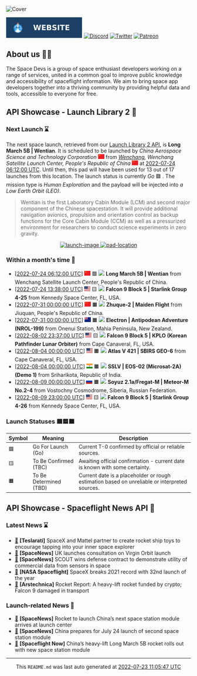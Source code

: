 ![Cover](https://raw.githubusercontent.com/TheSpaceDevs/Tutorials/main/assets/tsd_cover.png)


[![Website](https://raw.githubusercontent.com/TheSpaceDevs/Tutorials/e36b2c250ce7fcd4a801c1ed6cb1f9f9d031696b/assets/badge_tsd_website.svg)](https://thespacedevs.com/)
[![Discord](https://img.shields.io/badge/Discord-%237289DA.svg?style=for-the-badge&logo=discord&logoColor=white)](https://discord.gg/p7ntkNA)
[![Twitter](https://img.shields.io/badge/Twitter-%231DA1F2.svg?style=for-the-badge&logo=Twitter&logoColor=white)](https://twitter.com/TheSpaceDevs)
[![Patreon](https://img.shields.io/badge/Patreon-F96854?style=for-the-badge&logo=patreon&logoColor=white)](https://www.patreon.com/TheSpaceDevs)

## About us 🧑‍🚀
The Space Devs is a group of space enthusiast developers working on a range of
services, united in a common goal to improve public knowledge and accessibility
of spaceflight information. We aim to bring space app developers together into a
thriving community by providing helpful data and tools, accessible to everyone
for free.

## API Showcase - Launch Library 2 🚀

### Next Launch ⌛
The next space launch, retrieved from our
<a href="https://thespacedevs.com/llapi">Launch Library 2 API</a>, is
**Long March 5B | Wentian**. It is scheduled to be launched by *China Aerospace Science and Technology Corporation*
<img width="17" src="https://raw.githubusercontent.com/lipis/flag-icons/main/flags/4x3/cn.svg" />
from *<a href="https://en.wikipedia.org/wiki/Wenchang_Satellite_Launch_Center">Wenchang</a>, Wenchang Satellite Launch Center, People's Republic of China*
<img width="17" src="https://raw.githubusercontent.com/lipis/flag-icons/main/flags/4x3/cn.svg" />
at <a href="https://www.timeanddate.com/worldclock/fixedtime.html?iso=20220724T061200">2022-07-24 06:12:00 UTC</a>.  Until
then, this pad will have been used for 13
out of 17 launches from this location. The launch status is currently
*Go* 🟩 . The mission type is
*Human Exploration* and the payload will be injected
into *a Low Earth Orbit
(LEO)*.
<br>
<blockquote>
  Wentian is the first Laboratory Cabin Module (LCM) and second major component of the Chinese spacestation. It will provide additional navigation avionics, propulsion and orientation control as backup functions for the Core Cabin Module (CCM) as well as a pressurized environment for researchers to conduct science experiments in zero gravity.
</blockquote>

<p float="left" align="center">
  <a href="https://en.wikipedia.org/wiki/Long_March_5" >
    <img alt="launch-image" height="200" src="https://spacelaunchnow-prod-east.nyc3.digitaloceanspaces.com/media/launcher_images/long_march_5b_image_20210428182650.JPG" />
  </a>
  <a href="http://maps.google.com/maps?q=19.614354,110.951057" >
    <img alt="pad-location" height="200" src="https://spacelaunchnow-prod-east.nyc3.digitaloceanspaces.com/media/launch_images/location_8_20200803142445.jpg"  />
  </a>
</p>

### Within a month's time 📅
- \[<a href="https://www.timeanddate.com/worldclock/fixedtime.html?iso=20220724T061200">2022-07-24 06:12:00 UTC</a>\]  <img width="17" src="https://raw.githubusercontent.com/lipis/flag-icons/main/flags/4x3/cn.svg" /> 🟩  <a href="https://www.google.com/calendar/render?action=TEMPLATE&text=Long March 5B | Wentian&location=Wenchang Satellite Launch Center, People&#x27;s Republic of China&dates=20220724T061200Z%2F20220724T062900Z"><img border="0" width="15" src="https://upload.wikimedia.org/wikipedia/commons/a/a5/Google_Calendar_icon_%282020%29.svg"></a> **Long March 5B | Wentian** from Wenchang Satellite Launch Center, People's Republic of China.
- \[<a href="https://www.timeanddate.com/worldclock/fixedtime.html?iso=20220724T133800">2022-07-24 13:38:00 UTC</a>\]  <img width="17" src="https://raw.githubusercontent.com/lipis/flag-icons/main/flags/4x3/us.svg" /> 🟨  <a href="https://www.google.com/calendar/render?action=TEMPLATE&text=Falcon 9 Block 5 | Starlink Group 4-25&location=Kennedy Space Center, FL, USA&dates=20220724T133800Z%2F20220724T133800Z"><img border="0" width="15" src="https://upload.wikimedia.org/wikipedia/commons/a/a5/Google_Calendar_icon_%282020%29.svg"></a> **Falcon 9 Block 5 | Starlink Group 4-25** from Kennedy Space Center, FL, USA.
- \[<a href="https://www.timeanddate.com/worldclock/fixedtime.html?iso=20220731T000000">2022-07-31 00:00:00 UTC</a>\]  <img width="17" src="https://raw.githubusercontent.com/lipis/flag-icons/main/flags/4x3/cn.svg" /> 🟧  <a href="https://www.google.com/calendar/render?action=TEMPLATE&text=Zhuque-2 | Maiden Flight&location=Jiuquan, People&#x27;s Republic of China&dates=20220731T000000Z%2F20220731T000000Z"><img border="0" width="15" src="https://upload.wikimedia.org/wikipedia/commons/a/a5/Google_Calendar_icon_%282020%29.svg"></a> **Zhuque-2 | Maiden Flight** from Jiuquan, People's Republic of China.
- \[<a href="https://www.timeanddate.com/worldclock/fixedtime.html?iso=20220731T000000">2022-07-31 00:00:00 UTC</a>\]  <img width="17" src="https://raw.githubusercontent.com/lipis/flag-icons/main/flags/4x3/nz.svg" /> 🟧  <a href="https://www.google.com/calendar/render?action=TEMPLATE&text=Electron | Antipodean Adventure (NROL-199)&location=Onenui Station, Mahia Peninsula, New Zealand&dates=20220731T000000Z%2F20220731T000000Z"><img border="0" width="15" src="https://upload.wikimedia.org/wikipedia/commons/a/a5/Google_Calendar_icon_%282020%29.svg"></a> **Electron | Antipodean Adventure (NROL-199)** from Onenui Station, Mahia Peninsula, New Zealand.
- \[<a href="https://www.timeanddate.com/worldclock/fixedtime.html?iso=20220802T233700">2022-08-02 23:37:00 UTC</a>\]  <img width="17" src="https://raw.githubusercontent.com/lipis/flag-icons/main/flags/4x3/us.svg" /> 🟨  <a href="https://www.google.com/calendar/render?action=TEMPLATE&text=Falcon 9 Block 5 | KPLO (Korean Pathfinder Lunar Orbiter)&location=Cape Canaveral, FL, USA&dates=20220802T233700Z%2F20220802T233700Z"><img border="0" width="15" src="https://upload.wikimedia.org/wikipedia/commons/a/a5/Google_Calendar_icon_%282020%29.svg"></a> **Falcon 9 Block 5 | KPLO (Korean Pathfinder Lunar Orbiter)** from Cape Canaveral, FL, USA.
- \[<a href="https://www.timeanddate.com/worldclock/fixedtime.html?iso=20220804T000000">2022-08-04 00:00:00 UTC</a>\]  <img width="17" src="https://raw.githubusercontent.com/lipis/flag-icons/main/flags/4x3/us.svg" /> 🟧  <a href="https://www.google.com/calendar/render?action=TEMPLATE&text=Atlas V 421 | SBIRS GEO-6&location=Cape Canaveral, FL, USA&dates=20220804T000000Z%2F20220804T000000Z"><img border="0" width="15" src="https://upload.wikimedia.org/wikipedia/commons/a/a5/Google_Calendar_icon_%282020%29.svg"></a> **Atlas V 421 | SBIRS GEO-6** from Cape Canaveral, FL, USA.
- \[<a href="https://www.timeanddate.com/worldclock/fixedtime.html?iso=20220804T000000">2022-08-04 00:00:00 UTC</a>\]  <img width="17" src="https://raw.githubusercontent.com/lipis/flag-icons/main/flags/4x3/in.svg" /> 🟧  <a href="https://www.google.com/calendar/render?action=TEMPLATE&text=SSLV | EOS-02 (Microsat-2A) (Demo 1)&location=Sriharikota, Republic of India&dates=20220804T000000Z%2F20220804T000000Z"><img border="0" width="15" src="https://upload.wikimedia.org/wikipedia/commons/a/a5/Google_Calendar_icon_%282020%29.svg"></a> **SSLV | EOS-02 (Microsat-2A) (Demo 1)** from Sriharikota, Republic of India.
- \[<a href="https://www.timeanddate.com/worldclock/fixedtime.html?iso=20220809T000000">2022-08-09 00:00:00 UTC</a>\]  <img width="17" src="https://raw.githubusercontent.com/lipis/flag-icons/main/flags/4x3/ru.svg" /> 🟧  <a href="https://www.google.com/calendar/render?action=TEMPLATE&text=Soyuz 2.1a/Fregat-M | Meteor-M No.2-4&location=Vostochny Cosmodrome, Siberia, Russian Federation&dates=20220809T000000Z%2F20220809T000000Z"><img border="0" width="15" src="https://upload.wikimedia.org/wikipedia/commons/a/a5/Google_Calendar_icon_%282020%29.svg"></a> **Soyuz 2.1a/Fregat-M | Meteor-M No.2-4** from Vostochny Cosmodrome, Siberia, Russian Federation.
- \[<a href="https://www.timeanddate.com/worldclock/fixedtime.html?iso=20220809T230000">2022-08-09 23:00:00 UTC</a>\]  <img width="17" src="https://raw.githubusercontent.com/lipis/flag-icons/main/flags/4x3/us.svg" /> 🟨  <a href="https://www.google.com/calendar/render?action=TEMPLATE&text=Falcon 9 Block 5 | Starlink Group 4-26&location=Kennedy Space Center, FL, USA&dates=20220809T230000Z%2F20220809T230000Z"><img border="0" width="15" src="https://upload.wikimedia.org/wikipedia/commons/a/a5/Google_Calendar_icon_%282020%29.svg"></a> **Falcon 9 Block 5 | Starlink Group 4-26** from Kennedy Space Center, FL, USA.


### Launch Statuses 🟩🟨🟧
<p align="center">
    <table class="tg">
    <thead>
      <tr>
        <th class="tg-0pky">Symbol</th>
        <th class="tg-0pky">Meaning</th>
        <th class="tg-0pky">Description</th>
      </tr>
    </thead>
    <tbody>
      <tr>
        <td class="tg-0pky">🟩</td>
        <td class="tg-0pky">Go For Launch (Go)</td>
        <td class="tg-0pky">Current T-0 confirmed by official or reliable sources.</td>
      </tr>
      <tr>
        <td class="tg-0pky">🟨</td>
        <td class="tg-0pky">To Be Confirmed (TBC)</td>
        <td class="tg-0pky">Awaiting official confirmation - current date is known with some certainty.</td>
      </tr>
      <tr>
        <td class="tg-0pky">🟧</td>
        <td class="tg-0pky">To Be Determined (TBD)</td>
        <td class="tg-0pky">Current date is a placeholder or rough estimation based on unreliable or interpreted sources.</td>
      </tr>
    </tbody>
    </table>
</p>

## API Showcase - Spaceflight News API 📰

### Latest News ⌛
- <a href="https://www.teslarati.com/spacex-and-mattel-create-rocket-ship-toys/" >🔗</a> **[Teslarati]** SpaceX and Mattel partner to create rocket ship toys to encourage tapping into your inner space explorer
- <a href="https://spacenews.com/uk-launches-consultation-on-virgin-orbit-launch/" >🔗</a> **[SpaceNews]** UK launches consultation on Virgin Orbit launch
- <a href="https://spacenews.com/scout-wins-defense-contract-to-demonstrate-utility-of-commercial-data-from-sensors-in-space/" >🔗</a> **[SpaceNews]** SCOUT wins defense contract to demonstrate utility of commercial data from sensors in space
- <a href="https://www.nasaspaceflight.com/2022/07/starlink-3-2/" >🔗</a> **[NASA Spaceflight]** SpaceX breaks 2021 record with 32nd launch of the year
- <a href="https://arstechnica.com/science/2022/07/rocket-report-a-heavy-lift-rocket-funded-by-crypto-falcon-9-damaged-in-transport/" >🔗</a> **[Arstechnica]** Rocket Report: A heavy-lift rocket funded by crypto; Falcon 9 damaged in transport


### Launch-related News 🚀

- <a href="https://spacenews.com/rocket-to-launch-chinas-next-space-station-module-arrives-at-launch-center/" >🔗</a> **[SpaceNews]** Rocket to launch China’s next space station module arrives at launch center
- <a href="https://spacenews.com/china-prepares-for-july-24-launch-of-second-space-station-module/" >🔗</a> **[SpaceNews]** China prepares for July 24 launch of second space station module
- <a href="https://spaceflightnow.com/2022/07/18/chinas-heavy-lift-long-march-5b-rocket-rolls-to-launch-pad-with-new-space-station-module/" >🔗</a> **[Spaceflight Now]** China’s heavy-lift Long March 5B rocket rolls out with new space station module


<hr>
  <div align="center">
  This <code>README.md</code> was last auto generated at <a href="https://www.timeanddate.com/worldclock/fixedtime.html?iso=20220723T110547">2022-07-23 11:05:47 UTC</a>
  <br>
  <!-- <a href="https://medium.com/@g.h.garrett" target="_blank">Learn to add space launches to your profile here!</a> -->
</div>
